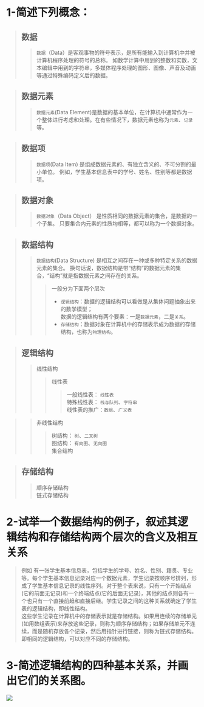 # 1-简述下列概念：<br>
> ## 数据<br>
>> `数据`（Data）是客观事物的符号表示，是所有能输入到计算机中并被计算机程序处理的符号的总称。
如数学计算中用到的整数和实数，文本编辑中用到的字符串，多媒体程序处理的图形、图像、声音及动画等通过特殊编码定义后的数据。<br>

> ## 数据元素<br>
>> `数据元素`(Data Element)是数据的基本单位，在计算机中通常作为一个整体进行考虑和处理。在有些情况下，数据元素也称为`元素`、`记录`等。

> ## 数据项<br>
>> `数据项`(Data Item) 是组成数据元素的、有独立含义的、不可分割的最小单位。
例如，学生基本信息表中的学号、姓名、性别等都是数据项。

> ## 数据对象<br>
>> `数据对象`（Data Object） 是性质相同的数据元素的集合，是数据的一个子集。
只要集合内元素的性质均相等，都可以称为一个数据对象。<br>

> ## 数据结构<br>
>> `数据结构`(Data Structure) 是相互之间存在一种或多种特定关系的数据元素的集合。
换句话说，数据结构是带“结构”的数据元素的集合，“结构”就是指数据元素之间存在的关系。<br>
>>> 一般分为下面两个层次<br>
>>> * `逻辑结构`：数据的逻辑结构可以看做是从集体问题抽象出来的数学模型；<br>
数据的逻辑结构有两个要素：一是`数据元素`，二是`关系`。<br>
>>> * `存储结构`：数据对象在计算机中的存储表示成为数据的存储结构，也称为`物理结构`。<br>

> ## 逻辑结构<br>
>> 线性结构<br>
>>> 线性表<br>
>>>> 一般线性表： `线性表`<br>
>>>> 特殊线性表： `栈与队列`、`字符串`<br>
>>>> 线性表的推广：`数组`、`广义表`<br>

>> 非线性结构<br>
>>> 树结构： `树`、`二叉树`<br>
>>> 图结构： `有向图`、`无向图`<br>
>>> 集合结构<br>

> ## 存储结构<br>
>> 顺序存储结构<br>
>> 链式存储结构<br>


# 2-试举一个数据结构的例子，叙述其逻辑结构和存储结构两个层次的含义及相互关系<br>
> 例如 有一张学生基本信息表，包括学生的学号、姓名、性别、籍贯、专业等。每个学生基本信息记录对应一个数据元素，学生记录按顺序号排列，形成了学生基本信息记录的线性序列。对于整个表来说，只有一个开始结点(它的前面无记录)和一个终端结点(它的后面无记录)，其他的结点则各有一个也只有一个直接前趋和直接后继。学生记录之间的这种关系就确定了学生表的逻辑结构，即线性结构。<br>
  这些学生记录在计算机中的存储表示就是存储结构。如果用连续的存储单元(如用数组表示)来存放这些记录，则称为顺序存储结构；如果存储单元不连续，而是随机存放各个记录，然后用指针进行链接，则称为链式存储结构。<br>
  即相同的逻辑结构，可以对应不同的存储结构。<br>

# 3-简述逻辑结构的四种基本关系，并画出它们的关系图。<br>
![](C:\Users\asus\Desktop\-\是高先生啊\数据结构\《数据结构》-C语言版\一些图片\逻辑结构的4种基本关系.png)







